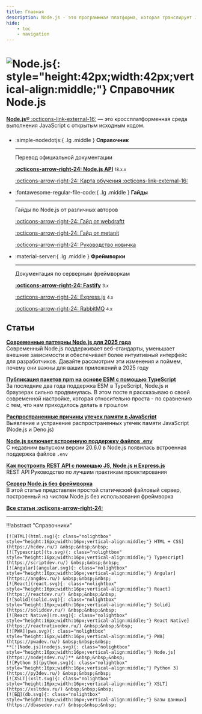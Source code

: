 ```yaml
---
title: Главная
description: Node.js - это программная платформа, которая транслирует JavaScript в машинный код, исполняемый на стороне сервера
hide:
    - toc
    - navigation
---
```


# ![Node.js](nodejs.svg){: style="height:42px;width:42px;vertical-align:middle;"} Справочник Node.js

[**Node.js®** :octicons-link-external-16:](https://nodejs.org/ru) — это кроссплатформенная среда выполнения JavaScript с открытым исходным кодом.

<div class="grid cards" style="margin-top: 1.6em" markdown>

-   :simple-nodedotjs:{ .lg .middle } **Справочник**

    ***

    Перевод официальной документации

    **[:octicons-arrow-right-24: Node.js API](api/index.md)** <small>18.x.x</small>

    [:octicons-arrow-right-24: Карта обучения :octicons-link-external-16:](https://devmaps.ru/nodejs-2020)

-   :fontawesome-regular-file-code:{ .lg .middle } **Гайды**

    ***

    Гайды по Node.js от различных авторов

    [:octicons-arrow-right-24: Гайд от webdraftt](guides/webdraftt/index.md)

    [:octicons-arrow-right-24: Гайд от metanit](guides/metanit/index.md)

    [:octicons-arrow-right-24: Руководство новичка](guides/freecodecamp.md)

-   :material-server:{ .lg .middle } **Фреймворки**

    ***

    Документация по серверным фреймворкам

    **[:octicons-arrow-right-24: Fastify](./frameworks/fastify.3.book/index.md)** <small>3.x</small>

    [:octicons-arrow-right-24: Express.js](./frameworks/express.4/index.md) <small>4.x</small>

    [:octicons-arrow-right-24: RabbitMQ](./frameworks/rabbitmq.4/index.md) <small>4.x</small>

</div>

## Статьи

**[Современные паттерны Node.js для 2025 года](./guides/modern-patterns-nodejs-2025.md)**<br />Современный Node.js поддерживает веб-стандарты, уменьшает внешние зависимости и обеспечивает более интуитивный интерфейс для разработчиков. Давайте рассмотрим эти изменения и поймем, почему они важны для ваших приложений в 2025 году

**[Публикация пакетов npm на основе ESM с помощью TypeScript](./guides/typescript-esm-packages.md)**<br />За последние два года поддержка ESM в TypeScript, Node.js и браузерах сильно продвинулась. В этом посте я рассказываю о своей современной настройке, которая относительно проста - по сравнению с тем, что нам приходилось делать в прошлом

**[Распространенные причины утечек памяти в JavaScript](./guides/common-causes-of-memory-leaks-in-javascript.md)**<br /> Выявление и устранение распространенных утечек памяти JavaScript (Node.js и Deno.js)

**[Node.js включает встроенную поддержку файлов .env](./guides/env.md)**<br /> С недавним выпуском версии 20.6.0 в Node.js появилась встроенная поддержка файлов `.env`

**[Как построить REST API с помощью JS, Node.js и Express.js](guides/rest-api-design/index.md)**<br /> REST API Руководство по лучшим практикам проектирования

**[Сервер Node.js без фреймворка](guides/server_without_framework.md)**<br /> В этой статье представлен простой статический файловый сервер, построенный на чистом Node.js без использования фреймворка

**[Все статьи :octicons-arrow-right-24:](./guides/index.md)**

---

!!!abstract "Справочники"

    [![HTML](html.svg){: class="nolightbox" style="height:16px;width:16px;vertical-align:middle;"} HTML + CSS](https://hcdev.ru/) &nbsp;&nbsp;&nbsp;
    [![Typescript](ts.svg){: class="nolightbox" style="height:16px;width:16px;vertical-align:middle;"} Typescript](https://scriptdev.ru/) &nbsp;&nbsp;&nbsp;
    [![Angular](angular.svg){: class="nolightbox" style="height:16px;width:16px;vertical-align:middle;"} Angular](https://angdev.ru/) &nbsp;&nbsp;&nbsp;
    [![React](react.svg){: class="nolightbox" style="height:16px;width:16px;vertical-align:middle;"} React](https://reactdev.ru/) &nbsp;&nbsp;&nbsp;
    [![Solid](solid.svg){: class="nolightbox" style="height:16px;width:16px;vertical-align:middle;"} Solid](https://soliddev.ru/) &nbsp;&nbsp;&nbsp;
    [![React Native](rn.svg){: class="nolightbox" style="height:16px;width:16px;vertical-align:middle;"} React Native](https://reactnativedev.ru/) &nbsp;&nbsp;&nbsp;
    [![PWA](pwa.svg){: class="nolightbox" style="height:16px;width:16px;vertical-align:middle;"} PWA](https://pwadev.ru/) &nbsp;&nbsp;&nbsp;
    **[![Node.js](nodejs.svg){: class="nolightbox" style="height:16px;width:16px;vertical-align:middle;"} Node.js](https://nodejsdev.ru/)** &nbsp;&nbsp;&nbsp;
    [![Python 3](python.svg){: class="nolightbox" style="height:16px;width:16px;vertical-align:middle;"} Python 3](https://py3dev.ru/) &nbsp;&nbsp;&nbsp;
    [![XSLT](xslt.svg){: class="nolightbox" style="height:16px;width:16px;vertical-align:middle;"} XSLT](https://xsltdev.ru/) &nbsp;&nbsp;&nbsp;
    [![БД](db.svg){: class="nolightbox" style="height:16px;width:16px;vertical-align:middle;"} Базы данных](https://dbasedev.ru/) &nbsp;&nbsp;&nbsp;
